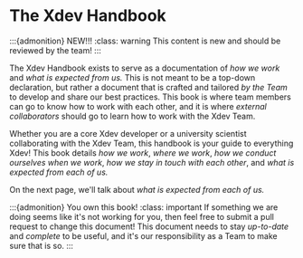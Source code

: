 # The Xdev Handbook

:::{admonition} NEW!!!
:class: warning
This content is new and should be reviewed by the team!
:::

The Xdev Handbook exists to serve as a documentation of *how we work* and *what is expected from us.*  This is not meant to be a top-down declaration, but rather a document that is crafted and tailored *by the Team* to develop and share our best practices.  This book is where team members can go to know how to work with each other, and it is where *external collaborators* should go to learn how to work with the Xdev Team.

Whether you are a core Xdev developer or a university scientist collaborating with the Xdev Team, this handbook is your guide to everything Xdev!  This book details *how we work*, *where we work*, *how we conduct ourselves when we work*, *how we stay in touch with each other*, and *what is expected from each of us.*

On the next page, we'll talk about *what is expected from each of us.*

:::{admonition} You own this book!
:class: important
If something we are doing seems like it's not working for you, then feel free to submit a pull request to change this document!  This document needs to stay *up-to-date* and *complete* to be useful, and it's our responsibility as a Team to make sure that is so.
:::

